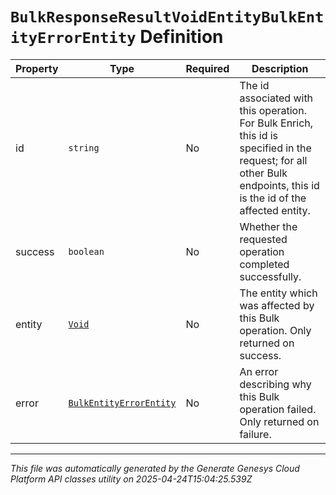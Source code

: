 # `BulkResponseResultVoidEntityBulkEntityErrorEntity` Definition

| Property | Type | Required | Description |
|----------|------|----------|-------------|
| id | `string` | No | The id associated with this operation. For Bulk Enrich, this id is specified in the request; for all other Bulk endpoints, this id is the id of the affected entity. |
| success | `boolean` | No | Whether the requested operation completed successfully. |
| entity | [`Void`](void-definition.md) | No | The entity which was affected by this Bulk operation. Only returned on success. |
| error | [`BulkEntityErrorEntity`](bulkentityerrorentity-definition.md) | No | An error describing why this Bulk operation failed. Only returned on failure. |

---

*This file was automatically generated by the Generate Genesys Cloud Platform API classes utility on 2025-04-24T15:04:25.539Z*